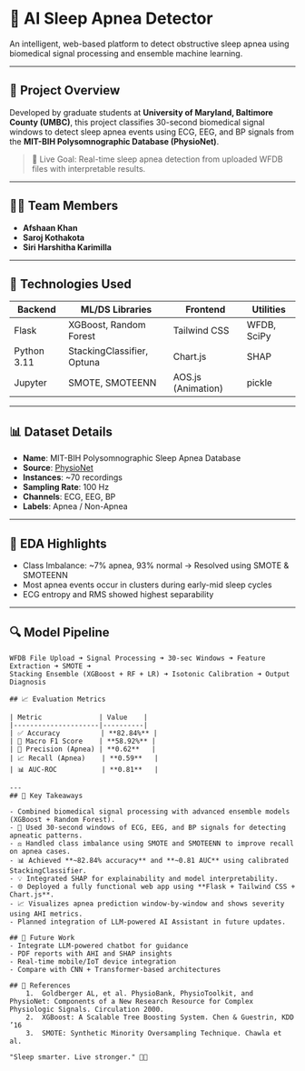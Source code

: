 # 🛌 AI Sleep Apnea Detector

An intelligent, web-based platform to detect obstructive sleep apnea using biomedical signal processing and ensemble machine learning.

---

## 📁 Project Overview

Developed by graduate students at **University of Maryland, Baltimore County (UMBC)**, this project classifies 30-second biomedical signal windows to detect sleep apnea events using ECG, EEG, and BP signals from the **MIT-BIH Polysomnographic Database (PhysioNet)**.

> 🚀 Live Goal: Real-time sleep apnea detection from uploaded WFDB files with interpretable results.

---

## 👨‍🔬 Team Members

- **Afshaan Khan**
- **Saroj Kothakota**
- **Siri Harshitha Karimilla**

---

## 🧠 Technologies Used

| Backend       | ML/DS Libraries            | Frontend        | Utilities       |
|---------------|----------------------------|------------------|-----------------|
| Flask         | XGBoost, Random Forest     | Tailwind CSS     | WFDB, SciPy     |
| Python 3.11   | StackingClassifier, Optuna | Chart.js         | SHAP            |
| Jupyter       | SMOTE, SMOTEENN            | AOS.js (Animation) | pickle         |

---

## 📊 Dataset Details

- **Name**: MIT-BIH Polysomnographic Sleep Apnea Database
- **Source**: [PhysioNet](https://physionet.org/content/apnea-ecg/1.0.0/)
- **Instances**: ~70 recordings
- **Sampling Rate**: 100 Hz
- **Channels**: ECG, EEG, BP
- **Labels**: Apnea / Non-Apnea

---

## 🧪 EDA Highlights

- Class Imbalance: ~7% apnea, 93% normal → Resolved using SMOTE & SMOTEENN
- Most apnea events occur in clusters during early-mid sleep cycles
- ECG entropy and RMS showed highest separability

---

## 🔍 Model Pipeline

```text
WFDB File Upload ➜ Signal Processing ➜ 30-sec Windows ➜ Feature Extraction ➜ SMOTE ➜
Stacking Ensemble (XGBoost + RF + LR) ➜ Isotonic Calibration ➜ Output Diagnosis

## 📈 Evaluation Metrics

| Metric              | Value    |
|---------------------|----------|
| ✅ Accuracy          | **82.84%** |
| 🎯 Macro F1 Score    | **58.92%** |
| 📌 Precision (Apnea) | **0.62**   |
| 📈 Recall (Apnea)    | **0.59**   |
| 📊 AUC-ROC           | **0.81**   |

---
## 🔑 Key Takeaways

- Combined biomedical signal processing with advanced ensemble models (XGBoost + Random Forest).
- 🩻 Used 30-second windows of ECG, EEG, and BP signals for detecting apneatic patterns.
- ⚖️ Handled class imbalance using SMOTE and SMOTEENN to improve recall on apnea cases.
- 📊 Achieved **~82.84% accuracy** and **~0.81 AUC** using calibrated StackingClassifier.
- 💡 Integrated SHAP for explainability and model interpretability.
- 🌐 Deployed a fully functional web app using **Flask + Tailwind CSS + Chart.js**.
- 📈 Visualizes apnea prediction window-by-window and shows severity using AHI metrics.
- Planned integration of LLM-powered AI Assistant in future updates.

## 🔮 Future Work
- Integrate LLM-powered chatbot for guidance
- PDF reports with AHI and SHAP insights
- Real-time mobile/IoT device integration
- Compare with CNN + Transformer-based architectures

## 📜 References
	1.	Goldberger AL, et al. PhysioBank, PhysioToolkit, and PhysioNet: Components of a New Research Resource for Complex Physiologic Signals. Circulation 2000.
	2.	XGBoost: A Scalable Tree Boosting System. Chen & Guestrin, KDD ’16
	3.	SMOTE: Synthetic Minority Oversampling Technique. Chawla et al.

"Sleep smarter. Live stronger." 🛌✨
